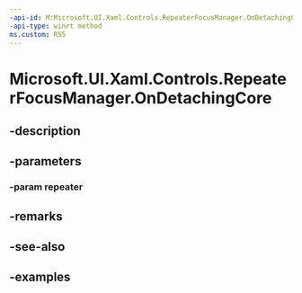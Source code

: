 ```yaml
---
-api-id: M:Microsoft.UI.Xaml.Controls.RepeaterFocusManager.OnDetachingCore(Microsoft.UI.Xaml.Controls.Repeater)
-api-type: winrt method
ms.custom: RS5
---
```


<!-- Method syntax.
virtual protected void RepeaterFocusManager.OnDetachingCore(Repeater repeater)
-->

# Microsoft.UI.Xaml.Controls.RepeaterFocusManager.OnDetachingCore

## -description

## -parameters
### -param repeater

## -remarks

## -see-also

## -examples

